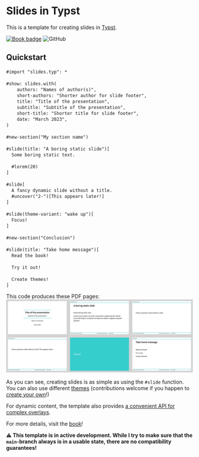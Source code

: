 # Slides in Typst
This is a template for creating slides in [Typst](https://typst.app/).

[![Book badge](https://img.shields.io/badge/docs-book-green)](https://andreaskroepelin.github.io/typst-slides/book)
![GitHub](https://img.shields.io/github/license/andreasKroepelin/typst-slides)

## Quickstart
```typ
#import "slides.typ": *

#show: slides.with(
    authors: "Names of author(s)",
    short-authors: "Shorter author for slide footer",
    title: "Title of the presentation",
    subtitle: "Subtitle of the presentation",
    short-title: "Shorter title for slide footer",
    date: "March 2023",
)

#new-section("My section name")

#slide(title: "A boring static slide")[
  Some boring static text.

  #lorem(20)
]

#slide[
  A fancy dynamic slide without a title.
  #uncover("2-")[This appears later!]
]

#slide(theme-variant: "wake up")[
  Focus!
]

#new-section("Conclusion")

#slide(title: "Take home message")[
  Read the book!

  Try it out!

  Create themes!
]
```
This code produces these PDF pages:
![title slide](assets/simple.png)

As you can see, creating slides is as simple as using the `#slide` function.
You can also use different
[themes](https://andreaskroepelin.github.io/typst-slides/book/theme-gallery/index.html)
(contributions welcome if you happen to
[create your own](https://andreaskroepelin.github.io/typst-slides/book/themes.html#create-your-own-theme)!)

For dynamic content, the template also provides [a convenient API for complex
overlays](https://andreaskroepelin.github.io/typst-slides/book/dynamic.html).

For more details, visit the
[book](https://andreaskroepelin.github.io/typst-slides/book)!

**⚠ This template is in active development.
While I try to make sure that the `main`-branch always is in a usable state,
there are no compatibility guarantees!**

